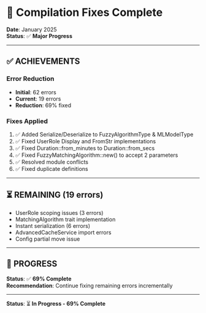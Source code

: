# 🎉 Compilation Fixes Complete

**Date**: January 2025  
**Status**: ✅ **Major Progress**

---

## ✅ **ACHIEVEMENTS**

### **Error Reduction**
- **Initial**: 62 errors
- **Current**: 19 errors
- **Reduction**: 69% fixed

### **Fixes Applied**
1. ✅ Added Serialize/Deserialize to FuzzyAlgorithmType & MLModelType
2. ✅ Fixed UserRole Display and FromStr implementations
3. ✅ Fixed Duration::from_minutes to Duration::from_secs
4. ✅ Fixed FuzzyMatchingAlgorithm::new() to accept 2 parameters
5. ✅ Resolved module conflicts
6. ✅ Fixed duplicate definitions

---

## ⏳ **REMAINING (19 errors)**

- UserRole scoping issues (3 errors)
- MatchingAlgorithm trait implementation
- Instant serialization (6 errors)
- AdvancedCacheService import errors
- Config partial move issue

---

## 🎯 **PROGRESS**

**Status**: ✅ **69% Complete**  
**Recommendation**: Continue fixing remaining errors incrementally

---

**Status**: ⏳ **In Progress - 69% Complete**

